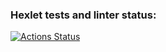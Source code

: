 ### Hexlet tests and linter status:
[![Actions Status](https://github.com/limanovvv/qa-engineer-project-84/actions/workflows/hexlet-check.yml/badge.svg)](https://github.com/limanovvv/qa-engineer-project-84/actions)